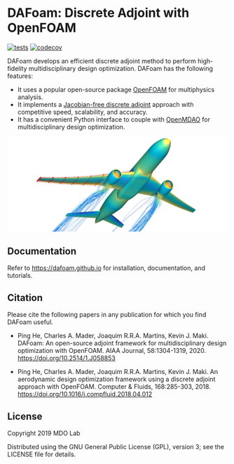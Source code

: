 DAFoam: Discrete Adjoint with OpenFOAM
======================================

[![tests](https://github.com/mdolab/dafoam/actions/workflows/reg_tests.yml/badge.svg)](https://github.com/mdolab/dafoam/actions/workflows/reg_tests.yml) [![codecov](https://codecov.io/gh/mdolab/dafoam/branch/main/graph/badge.svg?token=8F8E7FAFGA)](https://codecov.io/gh/mdolab/dafoam)

DAFoam develops an efficient discrete adjoint method to perform high-fidelity multidisciplinary design optimization. DAFoam has the following features:

- It uses a popular open-source package [OpenFOAM](https://www.openfoam.com) for multiphysics analysis.
- It implements a [Jacobian-free discrete adjoint](https://www.sciencedirect.com/science/article/abs/pii/S0376042119300120) approach with competitive speed, scalability, and accuracy.
- It has a convenient Python interface to couple with [OpenMDAO](https://openmdao.org) for multidisciplinary design optimization.

![](cover.png)

Documentation
-------------

Refer to https://dafoam.github.io for installation, documentation, and tutorials.

Citation
--------

Please cite the following papers in any publication for which you find DAFoam useful. 

- Ping He, Charles A. Mader, Joaquim R.R.A. Martins, Kevin J. Maki. DAFoam: An open-source adjoint framework for multidisciplinary design optimization with OpenFOAM. AIAA Journal, 58:1304-1319, 2020. https://doi.org/10.2514/1.J058853

- Ping He, Charles A. Mader, Joaquim R.R.A. Martins, Kevin J. Maki. An aerodynamic design optimization framework using a discrete adjoint approach with OpenFOAM. Computer & Fluids, 168:285-303, 2018. https://doi.org/10.1016/j.compfluid.2018.04.012

License
-------

Copyright 2019 MDO Lab

Distributed using the GNU General Public License (GPL), version 3; see the LICENSE file for details.
